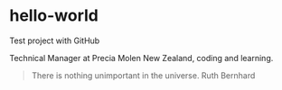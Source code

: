 # hello-world
 Test project with GitHub

Technical Manager at Precia Molen New Zealand, coding and learning.

> There is nothing unimportant in the universe.
Ruth Bernhard